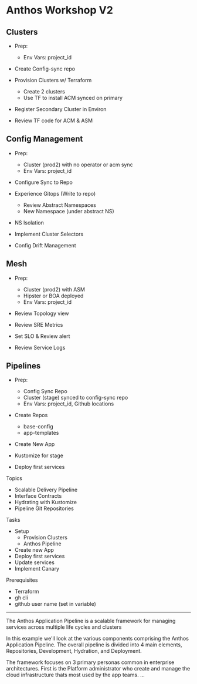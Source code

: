 # Anthos Workshop V2 



## Clusters
- Prep:
    - Env Vars: project_id

- Create Config-sync repo
- Provision Clusters w/ Terraform
    - Create 2 clusters 
    - Use TF to install ACM synced on primary
- Register Secondary Cluster in Environ
- Review TF code for ACM & ASM


## Config Management
- Prep:
    - Cluster (prod2) with no operator or acm sync
    - Env Vars: project_id

- Configure Sync to Repo
- Experience Gitops (Write to repo)
    - Review Abstract Namespaces
    - New Namespace (under abstract NS)
- NS Isolation
- Implement Cluster Selectors
- Config Drift Management

## Mesh
- Prep:
    - Cluster (prod2) with ASM
    - Hipster or BOA deployed 
    - Env Vars: project_id

- Review Topology view
- Review SRE Metrics
- Set SLO & Review alert
- Review Service Logs

## Pipelines
- Prep: 
    - Config Sync Repo
    - Cluster (stage) synced to config-sync repo
    - Env Vars: project_id, Github locations

- Create Repos
    - base-config
    - app-templates
- Create New App
- Kustomize for stage  
- Deploy first services





Topics

- Scalable Delivery Pipeline
- Interface Contracts
- Hydrating with Kustomize
- Pipeline Git Repositories

Tasks

- Setup 
    - Provision Clusters
    - Anthos Pipeline
- Create new App
- Deploy first services
- Update services
- Implement Canary

Prerequisites
- Terraform
- gh cli
- github user name (set in variable)

---

The Anthos Application Pipeline is a scalable framework for managing services across multiple life cycles and clusters

In this example we'll look at the various components comprising the Anthos Application Pipeline. The overall pipeline is divided into 4 main elements, Repositories, Development, Hydration, and Deployment. 


The framework focuses on 3 primary personas common in enterprise architectures. First is the Platform administrator who create and manage the cloud infrastructure thats most used by the app teams. ...

